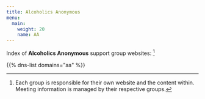 ```yaml
---
title: Alcoholics Anonymous
menu:
  main:
    weight: 20
    name: AA
---
```


Index of **Alcoholics Anonymous** support group websites: [^1]


{{% dns-list domains="aa" %}}

[^1]: Each group is responsible for their own website and the content within.
Meeting information is managed by their respective groups.
